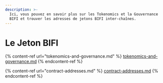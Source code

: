 ```yaml
---
description: >-
  Ici, vous pouvez en savoir plus sur les Tokenomics et la Gouvernance du jeton
  BIFI et trouver les adresses de jetons BIFI inter-chaînes.
---
```


# Le Jeton BIFI

{% content-ref url="tokenomics-and-governance.md" %}
[tokenomics-and-governance.md](tokenomics-and-governance.md)
{% endcontent-ref %}

{% content-ref url="contract-addresses.md" %}
[contract-addresses.md](contract-addresses.md)
{% endcontent-ref %}
